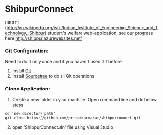 # ShibpurConnect
[IIEST] (http://en.wikipedia.org/wiki/Indian_Institute_of_Engineering_Science_and_Technology,_Shibpur) student's welfare web-application, see our progress here http://shibpur.azurewebsites.net/

### Git Configuration:
Need to do it only once and if you haven't used Git before

1. Install [Git](http://git-scm.com/downloads)  
2. Install [Sourcetree](http://www.sourcetreeapp.com/) to do all Git operations 

### Clone Application:

1. Create a new folder in your machine. Open command line and do below steps
```
cd 'new directory path'
git clone https://github.com/pritamkarmakar/shibpurconnect.git
```
2. open 'ShibpurConnect.sln' file using Visual Studio
